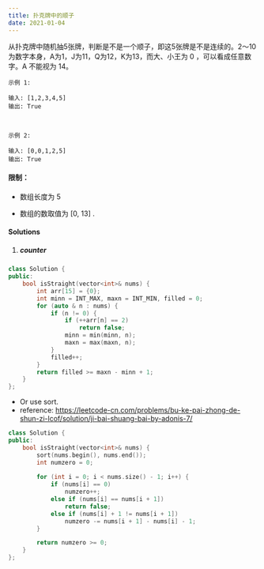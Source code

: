 ```yaml
---
title: 扑克牌中的顺子
date: 2021-01-04
---
```

从扑克牌中随机抽5张牌，判断是不是一个顺子，即这5张牌是不是连续的。2～10为数字本身，A为1，J为11，Q为12，K为13，而大、小王为 0 ，可以看成任意数字。A 不能视为 14。

 

```
示例 1:

输入: [1,2,3,4,5]
输出: True

 

示例 2:

输入: [0,0,1,2,5]
输出: True
```

 

#### 限制：

- 数组长度为 5 

- 数组的数取值为 [0, 13] .


#### Solutions

1. ##### counter

```cpp
class Solution {
public:
    bool isStraight(vector<int>& nums) {
        int arr[15] = {0};
        int minn = INT_MAX, maxn = INT_MIN, filled = 0;
        for (auto & n : nums) {
            if (n != 0) {
                if (++arr[n] == 2)
                    return false;
                minn = min(minn, n);
                maxn = max(maxn, n);
            }
            filled++;
        }
        return filled >= maxn - minn + 1;
    }
};
```

- Or use sort.
- reference: https://leetcode-cn.com/problems/bu-ke-pai-zhong-de-shun-zi-lcof/solution/ji-bai-shuang-bai-by-adonis-7/

```cpp
class Solution {
public:
    bool isStraight(vector<int>& nums) {
        sort(nums.begin(), nums.end());
        int numzero = 0;
        
        for (int i = 0; i < nums.size() - 1; i++) {
            if (nums[i] == 0)
                numzero++;
            else if (nums[i] == nums[i + 1])
                return false;
            else if (nums[i] + 1 != nums[i + 1])
                numzero -= nums[i + 1] - nums[i] - 1;
        }

        return numzero >= 0;
    }
};
```
